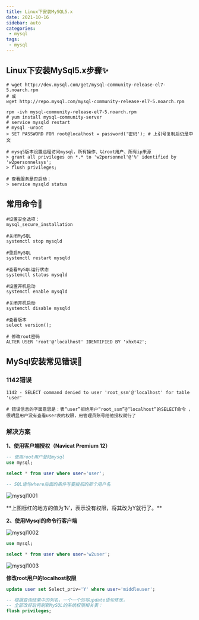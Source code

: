 ```yaml
---
title: Linux下安装MySQL5.x
date: 2021-10-16
sidebar: auto
categories:
 - mysql
tags:
 - mysql
---
```


## Linux下安装MySql5.x步骤✨

```shell
# wget http://dev.mysql.com/get/mysql-community-release-el7-5.noarch.rpm
# 或
wget http://repo.mysql.com/mysql-community-release-el7-5.noarch.rpm

rpm -ivh mysql-community-release-el7-5.noarch.rpm
# yum install mysql-community-server
# service mysqld restart
# mysql -uroot
> SET PASSWORD FOR root@localhost = password('密码'); # 上引号复制后仍是中文

# mysq5版本设置远程访问mysql，所有操作、以root用户、所有ip来源
> grant all privileges on *.* to 'w2personnel'@'%' identified by 'w2personnelsys';
> flush privileges;

# 查看服务是否启动：
> service mysqld status
```

## 常用命令🧨

```shell
#设置安全选项：
mysql_secure_installation

#关闭MySQL
systemctl stop mysqld 

#重启MySQL
systemctl restart mysqld 

#查看MySQL运行状态
systemctl status mysqld 

#设置开机启动
systemctl enable mysqld 

#关闭开机启动
systemctl disable mysqld

#查看版本
select version();

# 修改root密码
ALTER USER 'root'@'localhost' IDENTIFIED BY 'xhxt42';
```

## MySql安装常见错误💢
### 1142错误
```shell
1142 - SELECT command denied to user 'root_ssm'@'localhost' for table 'user'

# 错误信息的字面意思是：表“user”拒绝用户“root_ssm”@“localhost”的SELECT命令 ，很明显用户没有查看user表的权限，用管理员账号给他授权就行了
```
### 解决方案
**1、使用客户端授权（Navicat Premium 12）**

```sql
-- 使用root用户登陆mysql
use mysql;

select * from user where user='user';

-- SQL语句where后面的条件写要授权的那个用户名
```

<p>
<img :src="$withBase('/mysql/mysql1001.png')" alt="mysql1001" class="medium-zoom-image">
</p>
**上图标红的地方的值为‘N’，表示没有权限，将其改为Y就行了。**

**2、使用Mysql的命令行客户端**

<p>
<img :src="$withBase('/mysql/mysql1002.png')" alt="mysql1002" class="medium-zoom-image">
</p>

```sql
use mysql;

select * from user where user='w2user';
```



<p>
<img :src="$withBase('/mysql/mysql1003.png')" alt="mysql1003" class="medium-zoom-image">
</p>

**修改root用户的localhost权限**

```sql
update user set Select_priv='Y' where user='middleuser';

-- 根据查询结果中的列名，一个一个的写update语句修改，
-- 全部改好后再刷新MySQL的系统权限相关表：
flush privileges;
```

